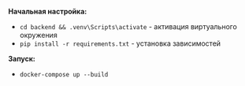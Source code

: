 
**Начальная настройка:** 
- `cd backend && .venv\Scripts\activate` - активация виртуального окружения
- `pip install -r requirements.txt` - установка зависимостей

**Запуск:**
- `docker-compose up --build`
